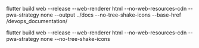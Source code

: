 flutter build web --release --web-renderer html --no-web-resources-cdn --pwa-strategy none --output ../docs --no-tree-shake-icons --base-href /devops_documentation/

flutter build web --release --web-renderer html --no-web-resources-cdn --pwa-strategy none --no-tree-shake-icons